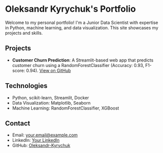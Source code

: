 # Oleksandr Kyrychuk's Portfolio

Welcome to my personal portfolio! I'm a Junior Data Scientist with expertise in Python, machine learning, and data visualization. This site showcases my projects and skills.

## Projects
- **Customer Churn Prediction**: A Streamlit-based web app that predicts customer churn using a RandomForestClassifier (Accuracy: 0.93, F1-score: 0.94). [View on GitHub](https://github.com/Oleksandr-Kyrychuk/customer-churn)

## Technologies
- Python, scikit-learn, Streamlit, Docker
- Data Visualization: Matplotlib, Seaborn
- Machine Learning: RandomForestClassifier, XGBoost

## Contact
- Email: your.email@example.com
- LinkedIn: [Your LinkedIn](https://www.linkedin.com/in/oleksandr-kyrychuk/)
- GitHub: [Oleksandr-Kyrychuk](https://github.com/Oleksandr-Kyrychuk)
 

 